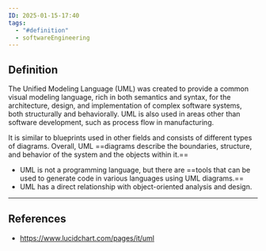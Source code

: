 ```yaml
---
ID: 2025-01-15-17:40
tags:
  - "#definition"
  - softwareEngineering
---
```

## Definition

The Unified Modeling Language (UML) was created to provide a common visual modeling language, rich in both semantics and syntax, for the architecture, design, and implementation of complex software systems, both structurally and behaviorally. UML is also used in areas other than software development, such as process flow in manufacturing.

It is similar to blueprints used in other fields and consists of different types of diagrams. Overall, UML ==diagrams describe the boundaries, structure, and behavior of the system and the objects within it.==
- UML is not a programming language, but there are ==tools that can be used to generate code in various languages ​​using UML diagrams.==
- UML has a direct relationship with object-oriented analysis and design.

---
## References
- https://www.lucidchart.com/pages/it/uml